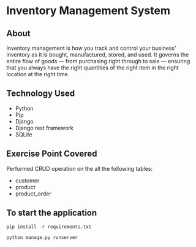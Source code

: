 # Inventory Management System

## About

Inventory management is how you track and control your business’ inventory as it is bought, manufactured, stored, and used. It governs the entire flow of goods — from purchasing right through to sale — ensuring that you always have the right quantities of the right item in the right location at the right time.

## Technology Used

- Python
- Pip
- Django
- Django rest framework
- SQLite

## Exercise Point Covered

Performed CRUD operation on the all the following tables:

- customer
- product
- product_order

## To start the application

`pip install -r requirements.txt`

`python manage.py runserver`
